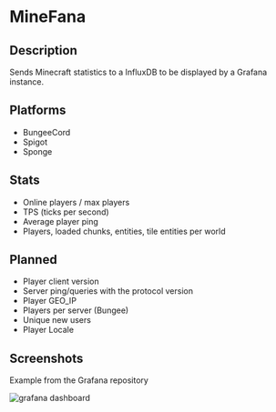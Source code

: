 # MineFana

## Description

Sends Minecraft statistics to a InfluxDB to be displayed by a Grafana instance.

## Platforms

* BungeeCord
* Spigot
* Sponge

## Stats

* Online players / max players
* TPS (ticks per second)
* Average player ping
* Players, loaded chunks, entities, tile entities per world

## Planned

* Player client version
* Server ping/queries with the protocol version
* Player GEO_IP
* Players per server (Bungee)
* Unique new users
* Player Locale

## Screenshots

Example from the Grafana repository

![grafana dashboard](https://grafana.org/assets/img/features/dashboard_ex1.png)
